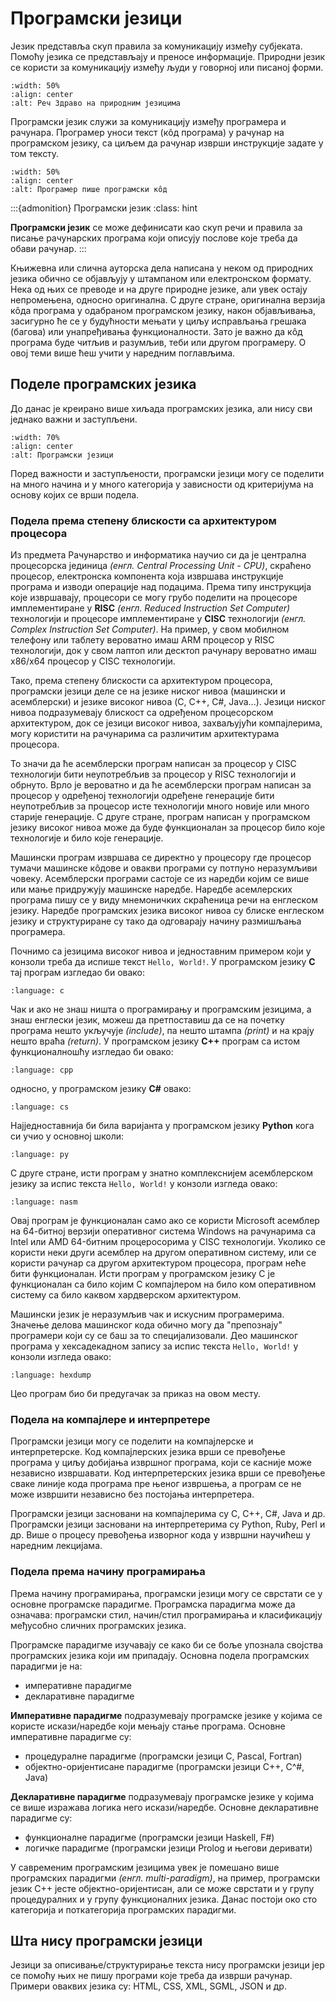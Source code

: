 # Програмски језици

Језик представља скуп правила за комуникацију између субјеката. Помоћу језика
се представљају и преносе информације. Природни језик се користи за
комуникацију између људи у говорној или писаној форми.

```{image} images/zdravo.png
:width: 50%
:align: center
:alt: Реч Здраво на природним језицима
```

Програмски језик служи за комуникацију између програмера и рачунара. Програмер
уноси текст (кôд програма) у рачунар на програмском језику, са циљем да рачунар
изврши инструкције задате у том тексту.

```{image} images/programmer.png
:width: 50%
:align: center
:alt: Програмер пише програмски кôд
```

:::{admonition} Програмски језик
:class: hint

**Програмски језик** се може дефинисати као скуп речи и правила за писање
рачунарских програма који описују послове које треба да обави рачунар.
:::

Књижевна или слична ауторска дела написана у неком од природних језика обично
се објављују у штампаном или електронском формату. Нека од њих се преводе и на
друге природне језике, али увек остају непромењена, односно оригинална. С друге
стране, оригинална верзија кôда програма у одабраном програмском језику, након
објављивања, засигурно ће се у будућности мењати у циљу исправљања грешака
(багова) или унапређивања функционалности. Зато је важно да кôд програма буде
читљив и разумљив, теби или другом програмеру. О овој теми више ћеш учити у
наредним поглављима.

## Поделе програмских језика

До данас је креирано више хиљада програмских језика, али нису сви једнако важни
и заступљени.

```{image} images/programminglanguages.png
:width: 70%
:align: center
:alt: Програмски језици
```

Поред важности и заступљености, програмски језици могу се поделити на много
начина и у много категорија у зависности од критеријума на основу којих се врши
подела.

### Подела према степену блискости са архитектуром процесора

Из предмета Рачунарство и информатика научио си да је централна процесорска
јединица *(енгл. Central Processing Unit - CPU)*, скраћено процесор,
електронска компонента која извршава инструкције програма и изводи операције
над подацима. Према типу инструкција које извршавају, процесори се могу грубо
поделити на процесоре имплементиране у **RISC**
*(енгл. Reduced Instruction Set Computer)* технологији и процесоре
имплементиране у **CISC** технологији
*(енгл. Complex Instruction Set Computer)*. На пример, у свом мобилном телефону
или таблету вероватно имаш ARM процесор у RISC технологији, док у свом лаптоп
или десктоп рачунару вероватно имаш x86/x64 процесор у CISC технологији.

Тако, према степену блискости са архитектуром процесора, програмски језици деле
се на језике ниског нивоа (машински и асемблерски) и језике високог нивоа (C,
C++, C#, Java...). Језици ниског нивоа подразумевају блискост са одређеном
процесорском архитектуром, док се језици високог нивоа, захваљујући
компајлерима, могу користити на рачунарима са различитим архитектурама
процесора.

То значи да ће асемблерски програм написан за процесор у CISC технологији бити
неупотребљив за процесор у RISC технологији и обрнуто. Врло је вероватно и да
ће асемблерски програм написан за процесор у одређеној технологији одређене
генерације бити неупотребљив за процесор исте технологији много новије или
много старије генерације. С друге стране, програм написан у програмском језику
високог нивоа може да буде  функционалан за процесор било које технологије и
било које генерације.

Машински програм извршава се директно у процесору где процесор тумачи машинске
кôдове и овакви програми су потпуно неразумљиви човеку. Асемблерски програми
састоје се из наредби којим се више или мање придружују машинске наредбе.
Наредбе асемлерских програма пишу се у виду мнемоничких скраћеница речи на
енглеском језику. Наредбе програмских језика високог нивоа су блиске енглеском
језику и структуриране су тако да одговарају начину размишљања програмера.

Почнимо са језицима високог нивоа и једноставним примером који у конзоли треба
да испише текст `Hello, World!`. У програмском језику **C** тај програм
изгледао би овако:

```{literalinclude} code/hello.c
:language: c
```

Чак и ако не знаш ништа о програмирању и програмским језицима, а знаш енглески
језик, можеш да претпоставиш да се на почетку програма нешто укључује
*(include)*, па нешто штампа *(print)* и на крају нешто враћа *(return)*. У
програмском језику **C++** програм са истом функционалношћу изгледао би овако:

```{literalinclude} code/hello.cpp
:language: cpp
```

односно, у програмском језику **C#** овако:

```{literalinclude} code/hello.cs
:language: cs
```

Најједноставнија би била варијанта у програмском језику **Python** кога си учио
у основној школи:

```{literalinclude} code/hello.py
:language: py
```

С друге стране, исти програм у знатно комплекснијем асемблерском језику за
испис текста `Hello, World!` у конзоли изгледа овако:

```{literalinclude} code/hello.asm
:language: nasm
```

Овај програм је функционалан само ако се користи Microsoft асемблер на
64-битној верзији оперативног система Windows на рачунарима са Intel или AMD
64-битним процеросорима у CISC технологији. Уколико се користи неки други
асемблер на другом оперативном систему, или се користи рачунар са другом
архитектуром процесора, програм неће бити функционалан. Исти програм у
програмском језику C је функционалан са било којим C компајлером на било ком
оперативном систему са било каквом хардверском архитектуром.

Машински језик је неразумљив чак и искусним програмерима. Значење делова
машинског кода обично могу да "препознају" програмери који су се баш за то
специјализовали. Део машинског програма у хексадекадном запису за испис текста
`Hello, World!` у конзоли изгледа овако:

```{literalinclude} code/hello.hex
:language: hexdump
```

Цео програм био би предугачак за приказ на овом месту.

### Подела на компајлере и интерпретере

Програмски језици могу се поделити на компајлерске и интерпретерске. Код
компајлерских језика врши се превођење програма у циљу добијања извршног
програма, који се касније може независно извршавати. Код интерпретерских језика
врши се превођење сваке линије кода програма пре њеног извршења, а програм се
не може извршити независно без постојања интерпретера.

Програмски језици засновани на компајлерима су C, C++, C#, Java и др.
Програмски језици засновани на интерпретерима су Python, Ruby, Perl и др.
Више о процесу превођења изворног кода у извршни научићеш у наредним лекцијама.

### Подела према начину програмирања

Према начину програмирања, програмски језици могу се сврстати се у основне
програмске парадигме. Програмска парадигма може да означава: програмски стил,
начин/стил програмирања и класификацију међусобно сличних програмских језика.

Програмске парадигме изучавају се како би се боље упознала својства програмских
језика који им припадају. Основна подела програмских парадигми је на:

- императивне парадигме
- декларативне парадигме

**Императивне парадигме** подразумевају програмске језике у којима се користе
искази/наредбе који мењају стање програма. Основне императивне парадигме су:

- процедуралне парадигме (програмски језици C, Pascal, Fortran)
- објектно-оријентисане парадигме (програмски језици C++, C^#, Java)

**Декларативне парадигме** подразумевају програмске језике у којима се више
изражава логика него искази/наредбе. Основне декларативне парадигме су:

- функционалне парадигме (програмски језици Haskell, F#)
- логичке парадигме (програмски језици Prolog и његови деривати)

У савременим програмским језицима увек је помешано више програмских парадигми
*(енгл. multi-paradigm)*, на пример, програмски језик C++ јесте
објектно-оријентисан, али се може сврстати и у групу процедуралних и у групу
функционалних језика. Данас постоји око сто категорија и поткатегорија
програмских парадигми.

## Шта нису програмски језици

Језици за описивање/структурирање текста нису програмски језици јер се помоћу
њих не пишу програми које треба да изврши рачунар. Примери оваквих језика су:
HTML, CSS, XML, SGML, JSON и др.

